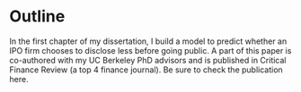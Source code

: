 # Outline
In the first chapter of my dissertation, I build a model to predict whether an IPO firm chooses to disclose less before going public. A part of this paper is co-authored with my UC Berkeley PhD advisors and is published in Critical Finance Review (a top 4 finance journal). Be sure to check the publication <a img src = "https://cfr.pub/forthcoming/papers/eventov2021jobs.pdf">here</a>.

